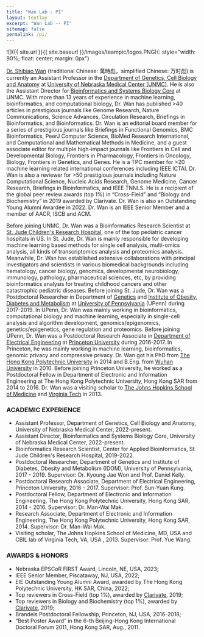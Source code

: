 ```yaml
---
title: "Wan Lab - PI"
layout: textlay
excerpt: "Wan Lab -- PI"
sitemap: false
permalink: /pi/
---
```


![]({{ site.url }}{{ site.baseurl }}/images/teampic/logos.PNG){: style="width: 90%; float: center; margin: 0px"}

<a href = "https://www.unmc.edu/genetics/faculty/bios/wan.html" target="_blank">Dr. Shibiao Wan</a> (traditional Chinese: 萬時彪，simplified Chinese: 万时彪) is currently an Assistant Professor in the <a href="https://www.unmc.edu/genetics/" target="_blank">Department of Genetics, Cell Biology and Anatomy</a> at <a href = "https://www.unmc.edu/" target="_blank">University of Nebraska Medical Center (UNMC)</a>. He is also the Assistant Director for <a href = "https://www.unmc.edu/bsbc/" target="_blank">Bioinformatics and Systems Biology Core</a> at UNMC. With more than 13 years of experience in machine learning, bioinformatics, and computational biology, Dr. Wan has published >40 articles in prestigious journals like Genome Research, Nature Communications, Science Advances, Circulation Research, Briefings in Bioinformatics, and Bioinformatics. Dr. Wan is an editorial board member for a series of prestigious journals like Briefings in Functional Genomics, BMC Bioinformatics, PeerJ Computer Science, BioMed Research International, and Computational and Mathematical Methods in Medicine, and a guest associate editor for multiple high-impact journals like Frontiers in Cell and Developmental Biology, Frontiers in Pharmacology, Frontiers in Oncology, Biology, Frontiers in Genetics, and Genes. He is a TPC member for >20 machine learning related international conferences including IEEE ICTAI. Dr. Wan is also a reviewer for >50 prestigious journals including Nature Computational Science, Nucleic Acids Research, Genome Medicine, Cancer Research, Briefings in Bioinformatics, and IEEE TNNLS. He is a recipient of the global peer review awards (top 1%) in “Cross-Field” and “Biology and Biochemistry” in 2019 awarded by Clarivate. Dr. Wan is also an Outstanding Young Alumni Awardee in 2022. Dr. Wan is an IEEE Senior Member and a member of AACR, ISCB and ACM.

Before joining UNMC, Dr. Wan was a Bioinformatics Research Scientist at <a href = "https://www.stjude.org/" target="_blank">St. Jude Children's Research Hospital</a>, one of the top pediatric cancer hospitals in US. In St. Jude, Dr. Wan is mainly responsible for developing machine learning based methods for single cell analysis, multi-omics analysis, all kinds of transcriptomics analysis and proteomics analysis. Meanwhile, Dr. Wan has established extensive collaborations with principal investigators and scientists in various biomedical backgrounds including hematology, cancer biology, genomics, developmental neurobiology, immunology, pathology, pharmaceutical sciences, etc, by providing bioinformatics analysis for treating childhood cancers and other catastrophic pediatric diseases. Before joining St. Jude, Dr. Wan was a Postdoctoral Researcher in Department of <a href = "https://www.med.upenn.edu/genetics/" target="_blank">Genetics</a> and <a href = "https://www.med.upenn.edu/idom/" target="_blank">Institute of Obesity, Diabetes and Metabolism</a> at <a href = "https://www.upenn.edu/" target="_blank">University of Pennsylvania</a> (UPenn) during 2017-2019. In UPenn, Dr. Wan was mainly working in bioinformatics, computational biology and machine learning, especially in single-cell analysis and algorithm development, genomics/epigenomics, genetics/epigenetics, gene regulation and proteomics. Before joining UPenn, Dr. Wan was a Postdoctoral Research Associate in <a href = "http://ee.princeton.edu/" target="_blank">Department of Electrical Engineering</a> at <a href = "https://www.princeton.edu/" target="_blank">Princeton University</a> during 2016-2017. In Princeton, he was mainly working in machine learning, bioinformatics, genomic privacy and compressive privacy. Dr. Wan got his PhD from <a href = "https://www.polyu.edu.hk/en/" target="_blank">The Hong Kong Polytechnic University</a> in 2014 and B.Eng. from <a href = "https://en.whu.edu.cn/" target="_blank">Wuhan University</a> in 2010.  Before joining Princeton University, he worked as a Postdoctoral Fellow in Department of Electronic and Information Engineering at The Hong Kong Polytechnic University, Hong Kong SAR from 2014 to 2016. Dr. Wan was a visiting scholar to <a href = "https://www.hopkinsmedicine.org/som/" target="_blank">The Johns Hopkins School of Medicine</a> and <a href = "https://www.vt.edu/" target="_blank">Virginia Tech</a> in 2013.

### ACADEMIC EXPERIENCE
- Assistant Professor, Department of Genetics, Cell Biology and Anatomy, University of Nebraska Medical Center, 2022-present.
- Assistant Director, Bioinformatics and Systems Biology Core, University of Nebraska Medical Center, 2022-present.
- Bioinformatics Research Scientist, Center for Applied Bioinformatics, St. Jude Children's Research Hospital, 2019-2022.
- Postdoctoral Researcher, Department of Genetics and Institute of Diabetes, Obesity and Metabolism (IDOM), University of Pennsylvania, 2017 - 2019. Supervisor: Dr. Kyoung Jae Won and Prof. Daniel Kelly.
- Postdoctoral Research Associate, Department of Electrical Engineering, Princeton University, 2016 - 2017. Supervisor: Prof. Sun-Yuan Kung.
- Postdoctoral Fellow, Department of Electronic and Information Engineering, The Hong Kong Polytechnic University, Hong Kong SAR, 2014 - 2016. Supervisor: Dr. Man-Wai Mak.
- Research Associate, Department of Electronic and Information Engineering, The Hong Kong Polytechnic University, Hong Kong SAR, 2014. Supervisor: Dr. Man-Wai Mak.
- Visiting scholar, The Johns Hopkins School of Medicine, MD, USA and CBIL lab of Virginia Tech, VA, USA , 2013. Supervisor: Prof. Yue Wang.

### AWARDS & HONORS
- Nebraska EPSCoR FIRST Award, Lincoln, NE, USA, 2023;
- IEEE Senior Member, Piscataway, NJ, USA, 2022;
- EIE Outstanding Young Alumni Award, awarded by The Hong Kong Polytechnic University, HK SAR, China, 2022;
- Top reviewers in Cross-Field (top 1%), awarded by [Clarivate](https://publons.com/awards/peer-review/2019/by-field/), 2019;
- Top reviewers in Biology and Biochemistry (top 1%), awarded by [Clarivate](https://publons.com/awards/peer-review/2019/by-field/), 2019;
- Brandeis Postdoctoral Fellowship, Princeton, NJ, USA, 2016-2018;
- “Best Poster Award” in the 6-th Beijing-Hong Kong International Doctoral Forum 2011, Hong Kong SAR, Aug., 2011.

